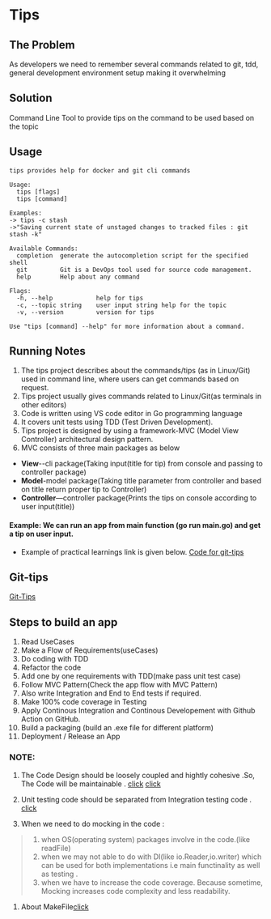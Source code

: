 # Tips

## The Problem

As developers we need to remember several commands related to git, tdd, general development environment setup making it overwhelming

## Solution

Command Line Tool to provide tips on the command to be used based on the topic

## Usage

```
tips provides help for docker and git cli commands

Usage:
  tips [flags]
  tips [command]

Examples:
-> tips -c stash 
->"Saving current state of unstaged changes to tracked files : git stash -k" 

Available Commands:
  completion  generate the autocompletion script for the specified shell
  git         Git is a DevOps tool used for source code management.
  help        Help about any command

Flags:
  -h, --help            help for tips
  -c, --topic string    user input string help for the topic
  -v, --version         version for tips

Use "tips [command] --help" for more information about a command.
```

##  Running Notes

1.	The tips project describes about the commands/tips (as in Linux/Git) used in command line, where users can get commands based on request.
1.	Tips project usually gives commands related to Linux/Git(as terminals in other editors)
1.	Code is written using VS code editor in Go programming language
1.	It covers unit tests using TDD (Test Driven Development).
1.	Tips project is designed by using a framework-MVC (Model View Controller) architectural design pattern.
1.	MVC consists of three main packages as below
*	**View**--cli package(Taking input(title for tip) from console and passing to controller package)
*	**Model**-model package(Taking title parameter from controller and based on title return proper tip to Controller)
*	**Controller**—controller package(Prints the tips on console according to user input(title))
 
 #### Example: We can run an app from main function (go run main.go) and get a tip on user input.

* Example of practical learnings link is given below.
[Code for git-tips](https://github.com/rajasoun/gophers/tree/mvc_design_pattern/workspace/tips)


## Git-tips
[Git-Tips]( https://github.com/rajasoun/tips/blob/main/GitTips.md)

## Steps to build an app
1. Read UseCases
1. Make a Flow of Requirements(useCases)
1. Do coding with TDD 
1. Refactor the code 
1. Add one by one requirements with TDD(make pass unit test case)
1. Follow MVC Pattern(Check the app flow with MVC Pattern)
1. Also write Integration and End to End tests if required.
1. Make 100% code coverage in Testing
1. Apply Continous Integration and Continous Developement with Github Action on GitHub.
1. Build a packaging (build an .exe file for different platform)
1. Deployment / Release an App

### NOTE: 
1. The Code Design should be loosely coupled and hightly cohesive .So, The Code will be maintainable .
[click](https://medium.com/clarityhub/low-coupling-high-cohesion-3610e35ac4a6)
[click](https://blog.learngoprogramming.com/packages-can-allow-or-disallow-for-reusability-2edb6bd18815)

1. Unit testing code should be separated from Integration testing code .
[click](https://mickey.dev/posts/go-build-tags-testing/)

1. When we need to do mocking in the code :
  > 1. when OS(operating system) packages involve in the code.(like readFile)
  > 1. when we may not able to do with DI(like io.Reader,io.writer) which can be used for both implementations i.e main functinality as well as testing .
  > 1. when we have to increase the code coverage.
  Because sometime, Mocking increases code complexity and less readability. 
  
1. About MakeFile[click](https://www.youtube.com/watch?v=QztvWSCbQLU)
